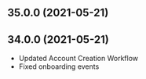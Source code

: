 ## 35.0.0 (2021-05-21)

## 34.0.0 (2021-05-21)

* Updated Account Creation Workflow
* Fixed onboarding events
